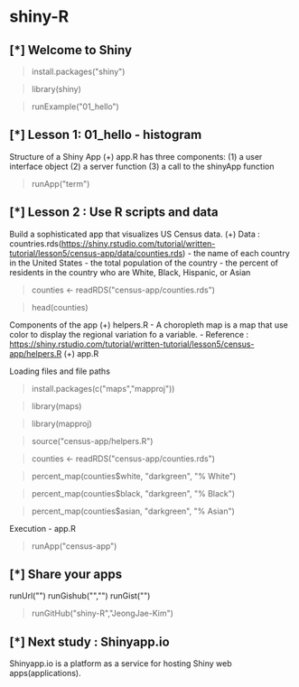 # shiny-R
## [*] Welcome to Shiny

> install.packages("shiny")

> library(shiny)

> runExample("01_hello")

## [*] Lesson 1: 01_hello - histogram

Structure of a Shiny App
  (+) app.R has three components:
    (1) a user interface object
    (2) a server function
    (3) a call to the shinyApp function

> runApp("term")

## [*] Lesson 2 : Use R scripts and data

Build a sophisticated app that visualizes US Census data.
  (+) Data : countries.rds(https://shiny.rstudio.com/tutorial/written-tutorial/lesson5/census-app/data/counties.rds)
    - the name of each country in the United States
    - the total population of the country
    - the percent of residents in the country who are White, Black, Hispanic, or Asian
> counties <- readRDS("census-app/counties.rds")

> head(counties)

Components of the app
  (+) helpers.R
    - A choropleth map is a map that use color to display the regional variation fo a variable.
    - Reference : https://shiny.rstudio.com/tutorial/written-tutorial/lesson5/census-app/helpers.R
  (+) app.R

Loading files and file paths
> install.packages(c("maps","mapproj"))

> library(maps)

> library(mapproj)

> source("census-app/helpers.R")

> counties <- readRDS("census-app/counties.rds")

> percent_map(counties$white, "darkgreen", "% White")

> percent_map(counties$black, "darkgreen", "% Black")

> percent_map(counties$asian, "darkgreen", "% Asian")

Execution - app.R
> runApp("census-app")

## [*] Share your apps

runUrl("<the weblink>")
runGishub("<repository name>","<user name>")
runGist("<gist number>")

> runGitHub("shiny-R","JeongJae-Kim")

## [*] Next study : Shinyapp.io

Shinyapp.io is a platform as a service for hosting Shiny web apps(applications).

